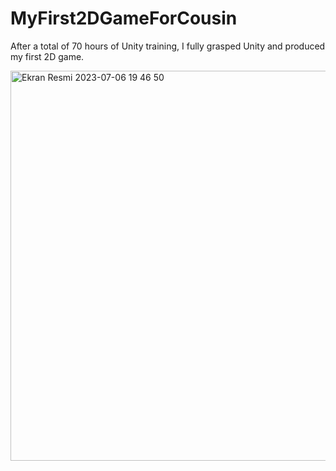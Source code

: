 # MyFirst2DGameForCousin
After a total of 70 hours of Unity training, I fully grasped Unity and produced my first 2D game.


<img width="624" alt="Ekran Resmi 2023-07-06 19 46 50" src="https://github.com/duyguyesiloglu/MyFirst2DGameForCousin/assets/110973866/48dc020e-1396-4852-a2ae-0c1ce6c27ccc">
